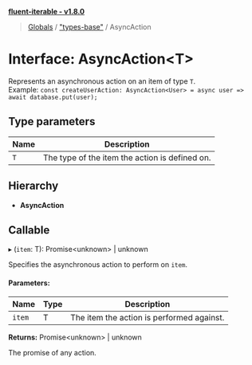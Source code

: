 **[fluent-iterable - v1.8.0](../README.md)**

> [Globals](../README.md) / ["types-base"](../modules/_types_base_.md) / AsyncAction

# Interface: AsyncAction\<T>

Represents an asynchronous action on an item of type `T`.<br>
  Example: `const createUserAction: AsyncAction<User> = async user => await database.put(user);`

## Type parameters

Name | Description |
------ | ------ |
`T` | The type of the item the action is defined on.  |

## Hierarchy

* **AsyncAction**

## Callable

▸ (`item`: T): Promise\<unknown> \| unknown

Specifies the asynchronous action to perform on `item`.

#### Parameters:

Name | Type | Description |
------ | ------ | ------ |
`item` | T | The item the action is performed against. |

**Returns:** Promise\<unknown> \| unknown

The promise of any action.
